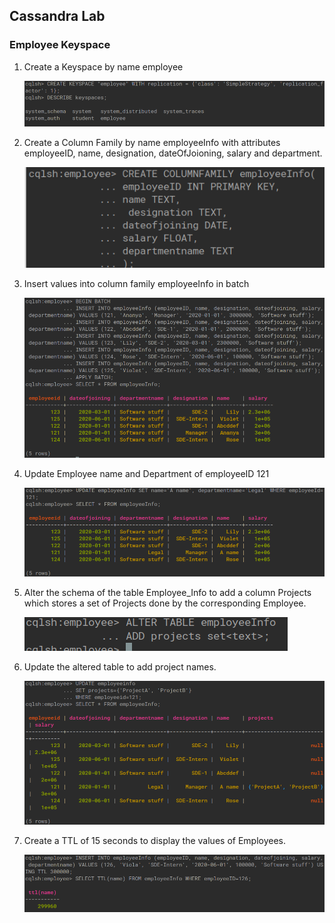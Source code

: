 ## Cassandra Lab

### Employee Keyspace

1. Create a Keyspace by name employee

   ![](Images/Createkeyspace.png)

2. Create a Column Family by name employeeInfo with attributes employeeID, name, designation, dateOfJoioning, salary and department.

   ![](Images/CreateColumnfamily.png)

3. Insert values into column family employeeInfo in batch

   ![](Images/insert.png)

4. Update Employee name and Department of employeeID 121

   ![](Images/update.png)

5. Alter the schema of the table Employee_Info to add a column Projects which stores a set of Projects done by the corresponding Employee.

   ![](Images/alter.png)

6. Update the altered table to add project names.

   ![](Images/UpdateSet.png)

7. Create a TTL of 15 seconds to display the values of Employees.

   ![](Images/TTL.png)
